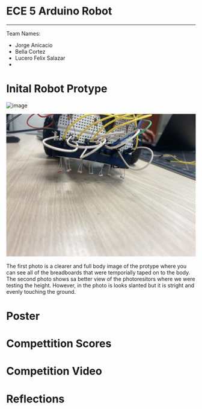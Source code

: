 # ECE 5 Arduino Robot
---
Team Names: 

- Jorge Anicacio
- Bella Cortez
- Lucero Felix Salazar
- 


# Inital Robot Protype
![image](https://github.com/viviantran706/ECE5_Final_Project/assets/79215770/682112f3-59c7-47f0-8a98-3f9d85a2a838)

![Image](IMG_0120.jpeg)

The first photo is a clearer and full body image of the protype where you can see all of the breadboards that were temporially taped on to the body. The second photo shows sa better view of the photoresitors where we were testing the height. However, in the photo is looks slanted but it is stright and evenly touching the ground.


# Poster

# Compettition Scores

# Competition Video

# Reflections 
